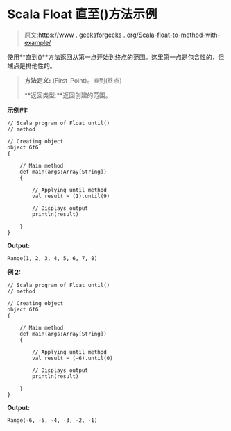 # Scala Float 直至()方法示例

> 原文:[https://www . geeksforgeeks . org/Scala-float-to-method-with-example/](https://www.geeksforgeeks.org/scala-float-until-method-with-example/)

使用**直到()**方法返回从第一点开始到终点的范围。这里第一点是包含性的，但端点是排他性的。

> **方法定义:** (First_Point)。直到(终点)
> 
> **返回类型:**返回创建的范围。

**示例#1:**

```
// Scala program of Float until()
// method

// Creating object
object GfG
{ 

    // Main method
    def main(args:Array[String])
    {

        // Applying until method
        val result = (1).until(9)

        // Displays output
        println(result)

    }
} 
```

**Output:**

```
Range(1, 2, 3, 4, 5, 6, 7, 8)

```

**例 2:**

```
// Scala program of Float until()
// method

// Creating object
object GfG
{ 

    // Main method
    def main(args:Array[String])
    {

        // Applying until method
        val result = (-6).until(0)

        // Displays output
        println(result)

    }
} 
```

**Output:**

```
Range(-6, -5, -4, -3, -2, -1)

```